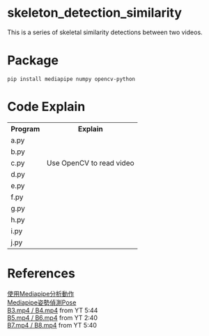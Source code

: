 # skeleton_detection_similarity

This is a series of skeletal similarity detections between two videos.

# Package
```
pip install mediapipe numpy opencv-python
```

# Code Explain
<table>
  <tr>
    <th>Program</td>
    <th>Explain</td>
  </tr>
  <tr>
    <td>a.py</td>
    <td></td>
  </tr>
  <tr>
    <td>b.py</td>
    <td></td>
  </tr>
  <tr>
    <td>c.py</td>
    <td>Use OpenCV to read video</td>
  </tr>
  <tr>
    <td>d.py</td>
    <td></td>
  </tr>
  <tr>
    <td>e.py</td>
    <td></td>
  </tr>
  <tr>
    <td>f.py</td>
    <td></td>
  </tr>
  <tr>
    <td>g.py</td>
    <td></td>
  </tr>
  <tr>
    <td>h.py</td>
    <td></td>
  </tr>
  <tr>
    <td>i.py</td>
    <td></td>
  </tr>
  <tr>
    <td>j.py</td>
    <td></td>
  </tr>
</table>

# References
[使用Mediapipe分析動作](https://hackmd.io/@am534143/r1pch8Y1p#%E4%BD%BF%E7%94%A8Mediapipe%E5%88%86%E6%9E%90%E5%8B%95%E4%BD%9C)\
[Mediapipe姿勢偵測Pose](https://steam.oxxostudio.tw/category/python/ai/ai-mediapipe-pose.html)\
[B3.mp4 / B4.mp4](https://www.youtube.com/watch?v=fnoN_HjGm7g&t=370s) from YT 5:44\
[B5.mp4 / B6.mp4](https://www.youtube.com/watch?v=_zkmY1H0uRo) from YT 2:40\
[B7.mp4 / B8.mp4](https://www.youtube.com/watch?v=LmrKejHOaG4&t=347s) from YT 5:40
